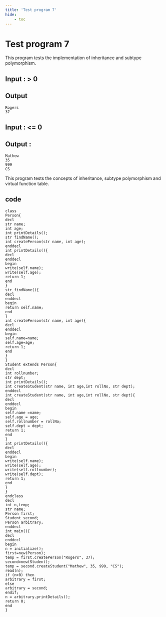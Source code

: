 ```yaml
---
title: 'Test program 7'
hide:
    - toc
---
```


# Test program 7

This program tests the implementation of inheritance and subtype polymorphism.

## Input : > 0

## Output
```
Rogers
37
```

## Input : <= 0

## Output :
```
Mathew
35
999
CS
```
This program tests the concepts of inheritance, subtype polymorphism and virtual function table.

## code

```
class
Person{
decl
str name;
int age;
int printDetails();
str findName();
int createPerson(str name, int age);
enddecl
int printDetails(){
decl
enddecl
begin
write(self.name);
write(self.age);
return 1;
end
}
str findName(){
decl
enddecl
begin
return self.name;
end
}
int createPerson(str name, int age){
decl
enddecl
begin
self.name=name;
self.age=age;
return 1;
end
}
}
Student extends Person{
decl
int rollnumber;
str dept;
int printDetails();
int createStudent(str name, int age,int rollNo, str dept);
enddecl
int createStudent(str name, int age,int rollNo, str dept){
decl
enddecl
begin
self.name =name;
self.age = age;
self.rollnumber = rollNo;
self.dept = dept;
return 1;
end
}
int printDetails(){
decl
enddecl
begin
write(self.name);
write(self.age);
write(self.rollnumber);
write(self.dept);
return 1;
end
}
}
endclass
decl
int n,temp;
str name;
Person first;
Student second;
Person arbitrary;
enddecl
int main(){
decl
enddecl
begin
n = initialize();
first=new(Person);
temp = first.createPerson("Rogers", 37);
second=new(Student);
temp = second.createStudent("Mathew", 35, 999, "CS");
read(n);
if (n>0) then
arbitrary = first;
else
arbitrary = second;
endif;
n = arbitrary.printDetails();
return 0;
end
}
```
